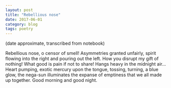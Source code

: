 ```yaml
---
layout: post
title: "Rebellious nose"
date: 2017-06-01
category: blog
tags: poetry
---
```


(date approximate, transcribed from notebook)

Rebellious nose,
o censor of smell!
Asymmetries granted unfairly,
spirit flowing into the right
and pouring out the left.
How you disrupt my gift of nothing!
What good is pain
if not to share!
Hangs heavy in the midnight air...
Heart pumping,
exotic mercury upon the tongue,
tossing, turning,
a blue glow, the nega-sun
illuminates the expanse
of emptiness
that we all made up
together.
Good morning and good night.
